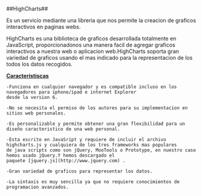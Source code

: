 ##HighCharts##

Es un servicio mediante una libreria que nos permite la creacion de graficos interactivos en paginas webs.

HighCharts es una biblioteca de graficos desarrollada totalmente en JavaScript, proporcionadonos una manera facil de agregar
graficos interactivos a nuestra web o aplicacion web.HighCharts soporta gran variedad de graficos usando el mas indicado para
la representacion de los todos los datos recogidos.

**[Caracteristiscas](http://www.highcharts.com/products/highcharts)**
 
	-Funciona en cualquier navegador y es compatible incluso en los navegadores para iphone/ipad e internet Explorer 
	desde la version 6.

	-No se necesita el permiso de los autores para su implementacion en sitios web personales.

	-Es personalizable y permite obtener una gran flexibilidad para un diseño caracteristico de una web personal.

	-Esta escrito en JavaSript y requiere de incluir el archivo highcharts.js y cualquiera de los tres frameworks mas populares 
	de java scripts como son jQuery, MooTools o Prototype, en nuestro caso hemos usado jQuery.Y hemos descargado el 
	paquete [jquery.js](http://www.jquery.com) .
	
	-Gran variedad de graficos para representar los datos.

	-La sintaxis es muy sencilla ya que no requiere conocimientos de programacion avanzados.
